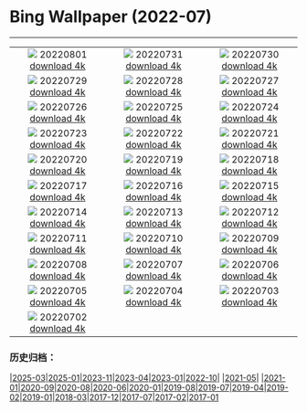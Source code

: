 # Bing Wallpaper (2022-07)
**************
| | | |
| :----: | :----: | :----: |
| ![](https://www.bing.com/th?id=OHR.NoctilucentClouds_EN-US0838966037_1920x1080.jpg) 20220801 [download 4k](https://www.bing.com/th?id=OHR.NoctilucentClouds_EN-US0838966037_UHD.jpg) | ![](https://www.bing.com/th?id=OHR.FiordlandRainforest_EN-US0539876428_1920x1080.jpg) 20220731 [download 4k](https://www.bing.com/th?id=OHR.FiordlandRainforest_EN-US0539876428_UHD.jpg) | ![](https://www.bing.com/th?id=OHR.FourTigresses_EN-US0466229333_1920x1080.jpg) 20220730 [download 4k](https://www.bing.com/th?id=OHR.FourTigresses_EN-US0466229333_UHD.jpg) |
| ![](https://www.bing.com/th?id=OHR.LongsPeak_EN-US4189093342_1920x1080.jpg) 20220729 [download 4k](https://www.bing.com/th?id=OHR.LongsPeak_EN-US4189093342_UHD.jpg) | ![](https://www.bing.com/th?id=OHR.NabateanTomb_EN-US4126304993_1920x1080.jpg) 20220728 [download 4k](https://www.bing.com/th?id=OHR.NabateanTomb_EN-US4126304993_UHD.jpg) | ![](https://www.bing.com/th?id=OHR.MangroveDay_EN-US4051479273_1920x1080.jpg) 20220727 [download 4k](https://www.bing.com/th?id=OHR.MangroveDay_EN-US4051479273_UHD.jpg) |
| ![](https://www.bing.com/th?id=OHR.MGRBrighton_EN-US4452708176_1920x1080.jpg) 20220726 [download 4k](https://www.bing.com/th?id=OHR.MGRBrighton_EN-US4452708176_UHD.jpg) | ![](https://www.bing.com/th?id=OHR.AmeliaEarhart_EN-US4396076505_1920x1080.jpg) 20220725 [download 4k](https://www.bing.com/th?id=OHR.AmeliaEarhart_EN-US4396076505_UHD.jpg) | ![](https://www.bing.com/th?id=OHR.FoxgloveHawkmoth_EN-US4340017481_1920x1080.jpg) 20220724 [download 4k](https://www.bing.com/th?id=OHR.FoxgloveHawkmoth_EN-US4340017481_UHD.jpg) |
| ![](https://www.bing.com/th?id=OHR.SGIMontenegro_EN-US4280095085_1920x1080.jpg) 20220723 [download 4k](https://www.bing.com/th?id=OHR.SGIMontenegro_EN-US4280095085_UHD.jpg) | ![](https://www.bing.com/th?id=OHR.AbbeyGardens_EN-US3622669026_1920x1080.jpg) 20220722 [download 4k](https://www.bing.com/th?id=OHR.AbbeyGardens_EN-US3622669026_UHD.jpg) | ![](https://www.bing.com/th?id=OHR.MoonPhases_EN-US3514261526_1920x1080.jpg) 20220721 [download 4k](https://www.bing.com/th?id=OHR.MoonPhases_EN-US3514261526_UHD.jpg) |
| ![](https://www.bing.com/th?id=OHR.YellowstoneBison_EN-US2891320959_1920x1080.jpg) 20220720 [download 4k](https://www.bing.com/th?id=OHR.YellowstoneBison_EN-US2891320959_UHD.jpg) | ![](https://www.bing.com/th?id=OHR.OmijimaIsland_EN-US2811609327_1920x1080.jpg) 20220719 [download 4k](https://www.bing.com/th?id=OHR.OmijimaIsland_EN-US2811609327_UHD.jpg) | ![](https://www.bing.com/th?id=OHR.CoyoteButtes_EN-US2729289736_1920x1080.jpg) 20220718 [download 4k](https://www.bing.com/th?id=OHR.CoyoteButtes_EN-US2729289736_UHD.jpg) |
| ![](https://www.bing.com/th?id=OHR.AmericanGoldfinch_EN-US2664017758_1920x1080.jpg) 20220717 [download 4k](https://www.bing.com/th?id=OHR.AmericanGoldfinch_EN-US2664017758_UHD.jpg) | ![](https://www.bing.com/th?id=OHR.Arrone_EN-US2438328393_1920x1080.jpg) 20220716 [download 4k](https://www.bing.com/th?id=OHR.Arrone_EN-US2438328393_UHD.jpg) | ![](https://www.bing.com/th?id=OHR.BabyLemons_EN-US8232804860_1920x1080.jpg) 20220715 [download 4k](https://www.bing.com/th?id=OHR.BabyLemons_EN-US8232804860_UHD.jpg) |
| ![](https://www.bing.com/th?id=OHR.BasaltGiants_EN-US8165410401_1920x1080.jpg) 20220714 [download 4k](https://www.bing.com/th?id=OHR.BasaltGiants_EN-US8165410401_UHD.jpg) | ![](https://www.bing.com/th?id=OHR.SpiralHill_EN-US8098037208_1920x1080.jpg) 20220713 [download 4k](https://www.bing.com/th?id=OHR.SpiralHill_EN-US8098037208_UHD.jpg) | ![](https://www.bing.com/th?id=OHR.BarcelonaPop_EN-US8033472712_1920x1080.jpg) 20220712 [download 4k](https://www.bing.com/th?id=OHR.BarcelonaPop_EN-US8033472712_UHD.jpg) |
| ![](https://www.bing.com/th?id=OHR.OludenizTurkey_EN-US7964154843_1920x1080.jpg) 20220711 [download 4k](https://www.bing.com/th?id=OHR.OludenizTurkey_EN-US7964154843_UHD.jpg) | ![](https://www.bing.com/th?id=OHR.DolomitesMW_EN-US7903776288_1920x1080.jpg) 20220710 [download 4k](https://www.bing.com/th?id=OHR.DolomitesMW_EN-US7903776288_UHD.jpg) | ![](https://www.bing.com/th?id=OHR.PreveliGorge_EN-US7830712096_1920x1080.jpg) 20220709 [download 4k](https://www.bing.com/th?id=OHR.PreveliGorge_EN-US7830712096_UHD.jpg) |
| ![](https://www.bing.com/th?id=OHR.HecetaHead_EN-US7658704670_1920x1080.jpg) 20220708 [download 4k](https://www.bing.com/th?id=OHR.HecetaHead_EN-US7658704670_UHD.jpg) | ![](https://www.bing.com/th?id=OHR.KissingPuffins_EN-US7469101764_1920x1080.jpg) 20220707 [download 4k](https://www.bing.com/th?id=OHR.KissingPuffins_EN-US7469101764_UHD.jpg) | ![](https://www.bing.com/th?id=OHR.FannetteIsland_EN-US7369656560_1920x1080.jpg) 20220706 [download 4k](https://www.bing.com/th?id=OHR.FannetteIsland_EN-US7369656560_UHD.jpg) |
| ![](https://www.bing.com/th?id=OHR.WHFireworks_EN-US7107173560_1920x1080.jpg) 20220705 [download 4k](https://www.bing.com/th?id=OHR.WHFireworks_EN-US7107173560_UHD.jpg) | ![](https://www.bing.com/th?id=OHR.SummerDogs_EN-US7055120050_1920x1080.jpg) 20220704 [download 4k](https://www.bing.com/th?id=OHR.SummerDogs_EN-US7055120050_UHD.jpg) | ![](https://www.bing.com/th?id=OHR.HalfwayDay_EN-US6981774268_1920x1080.jpg) 20220703 [download 4k](https://www.bing.com/th?id=OHR.HalfwayDay_EN-US6981774268_UHD.jpg) |
| ![](https://www.bing.com/th?id=OHR.WeatherGirls_EN-US6924387788_1920x1080.jpg) 20220702 [download 4k](https://www.bing.com/th?id=OHR.WeatherGirls_EN-US6924387788_UHD.jpg) |  |  |

### 历史归档：

|[2025-03](bing/2025-03/2025-03.md)|[2025-01](bing/2025-01/2025-01.md)|[2023-11](bing/2023-11/2023-11.md)|[2023-04](bing/2023-04/2023-04.md)|[2023-01](bing/2023-01/2023-01.md)|[2022-10](bing/2022-10/2022-10.md)|
|[2021-05](bing/2021-05/2021-05.md)|
|[2021-01](bing/2021-01/2021-01.md)|[2020-09](bing/2020-09/2020-09.md)|[2020-08](bing/2020-08/2020-08.md)|[2020-06](bing/2020-06/2020-06.md)|[2020-01](bing/2020-01/2020-01.md)|[2019-08](bing/2019-08/2019-08.md)|[2019-07](bing/2019-07/2019-07.md)|[2019-04](bing/2019-04/2019-04.md)|[2019-02](bing/2019-02/2019-02.md)|[2019-01](bing/2019-01/2019-01.md)|[2018-03](bing/2018-03/2018-03.md)|[2017-12](bing/2017-12/2017-12.md)|[2017-07](bing/2017-07/2017-07.md)|[2017-02](bing/2017-02/2017-02.md)|[2017-01](bing/2017-01/2017-01.md)
